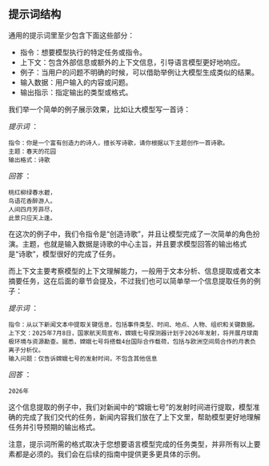 ## 提示词结构

通用的提示词里至少包含下面这些部分：

- 指令：想要模型执行的特定任务或指令。
- 上下文：包含外部信息或额外的上下文信息，引导语言模型更好地响应。
- 例子：当用户的问题不明确的时候，可以借助举例让大模型生成类似的结果。
- 输入数据：用户输入的内容或问题。
- 输出指示：指定输出的类型或格式。

我们举一个简单的例子展示效果，比如让大模型写一首诗：

*提示词* ：

```Plain
指令：你是一个富有创造力的诗人，擅长写诗歌，请你根据以下主题创作一首诗歌。
主题：春天的花园
输出格式：诗歌
```

*回答* ：

```Plain
桃红柳绿春水碧，
鸟语花香醉游人。
人间四月芳菲尽，
此景只应天上逢。
```

在这次的例子中，我们令指令是“创造诗歌”，并且让模型完成了一次简单的角色扮演。主题，也就是输入数据是诗歌的中心主旨，并且要求模型回答的输出格式是“诗歌”，模型很好的完成了任务。

而上下文主要考察模型的上下文理解能力，一般用于文本分析、信息提取或者文本摘要任务，这在后面的章节会提及，不过我们也可以简单举一个信息提取任务的例子：

*提示词* ：

```Plain
指令：从以下新闻文本中提取关键信息，包括事件类型、时间、地点、人物、组织和关键数据。
上下文：2025年7月8日，国家航天局宣布，嫦娥七号探测器计划于2026年发射，将开展月球南极环境与资源勘查。据悉，嫦娥七号将搭载4台国际合作载荷，包括与欧洲空间局合作的月表负离子分析仪。
输入问题：仅告诉嫦娥七号的发射时间，不包含其他信息
```

*回答* ：

```Plain
2026年
```

这个信息提取的例子中，我们对新闻中的“嫦娥七号”的发射时间进行提取，模型准确的完成了我们交代的任务，新闻内容我们放在了上下文里，帮助模型更好地理解任务并引导预期的输出格式。

注意，提示词所需的格式取决于您想要语言模型完成的任务类型，并非所有以上要素都是必须的。我们会在后续的指南中提供更多更具体的示例。